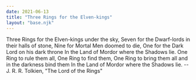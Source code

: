 ```yaml
---
date: 2021-06-13
title: "Three Rings for the Elven-kings"
layout: "base.njk"
---
```


Three Rings for the Elven-kings under the sky,
Seven for the Dwarf-lords in their halls of stone,
Nine for Mortal Men doomed to die,
One for the Dark Lord on his dark throne
In the Land of Mordor where the Shadows lie.
One Ring to rule them all, One Ring to find them,
One Ring to bring them all and in the darkness bind them
In the Land of Mordor where the Shadows lie.
		-- J. R. R. Tolkien, "The Lord of the Rings"

